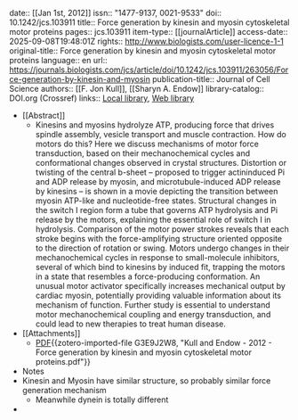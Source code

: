 date:: [[Jan 1st, 2012]]
issn:: "1477-9137, 0021-9533"
doi:: 10.1242/jcs.103911
title:: Force generation by kinesin and myosin cytoskeletal motor proteins
pages:: jcs.103911
item-type:: [[journalArticle]]
access-date:: 2025-09-08T19:48:01Z
rights:: http://www.biologists.com/user-licence-1-1
original-title:: Force generation by kinesin and myosin cytoskeletal motor proteins
language:: en
url:: https://journals.biologists.com/jcs/article/doi/10.1242/jcs.103911/263056/Force-generation-by-kinesin-and-myosin
publication-title:: Journal of Cell Science
authors:: [[F. Jon Kull]], [[Sharyn A. Endow]]
library-catalog:: DOI.org (Crossref)
links:: [Local library](zotero://select/library/items/5YUIKCG4), [Web library](https://www.zotero.org/users/6106196/items/5YUIKCG4)

- [[Abstract]]
	- Kinesins and myosins hydrolyze ATP, producing force that drives spindle assembly, vesicle transport and muscle contraction. How do motors do this? Here we discuss mechanisms of motor force transduction, based on their mechanochemical cycles and conformational changes observed in crystal structures. Distortion or twisting of the central b-sheet – proposed to trigger actininduced Pi and ADP release by myosin, and microtubule-induced ADP release by kinesins – is shown in a movie depicting the transition between myosin ATP-like and nucleotide-free states. Structural changes in the switch I region form a tube that governs ATP hydrolysis and Pi release by the motors, explaining the essential role of switch I in hydrolysis. Comparison of the motor power strokes reveals that each stroke begins with the force-amplifying structure oriented opposite to the direction of rotation or swing. Motors undergo changes in their mechanochemical cycles in response to small-molecule inhibitors, several of which bind to kinesins by induced fit, trapping the motors in a state that resembles a force-producing conformation. An unusual motor activator specifically increases mechanical output by cardiac myosin, potentially providing valuable information about its mechanism of function. Further study is essential to understand motor mechanochemical coupling and energy transduction, and could lead to new therapies to treat human disease.
- [[Attachments]]
	- [PDF](zotero://select/library/items/G3E9J2W8){{zotero-imported-file G3E9J2W8, "Kull and Endow - 2012 - Force generation by kinesin and myosin cytoskeletal motor proteins.pdf"}}
- Notes
- Kinesin and Myosin have similar structure, so probably similar force generation mechanism
	- Meanwhile dynein is totally different
-